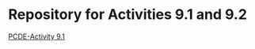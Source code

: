 # Repository for Activities 9.1 and 9.2

[PCDE-Activity 9.1](https://ashap551x.github.io/PCDE-Activity-9.1)
